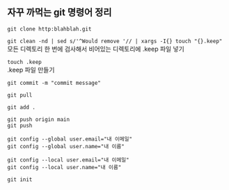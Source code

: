 
## 자꾸 까먹는 git 명령어 정리

`git clone http:blahblah.git`

`git clean -nd | sed s/'^Would remove '// | xargs -I{} touch "{}.keep"` <br/>
모든 디렉토리 한 번에 검사해서 비어있는 디렉토리에 .keep 파일 넣기

`touch .keep` <br/>
.keep 파일 만들기

`git commit -m "commit message"`

`git pull`

`git add .`

`git push origin main`<br/>
`git push`

`git config --global user.email="내 이메일"`<br/>
`git config --global user.name="내 이름"`

`git config --local user.email="내 이메일"`<br/>
`git config --local user.name="내 이름"`

`git init`
